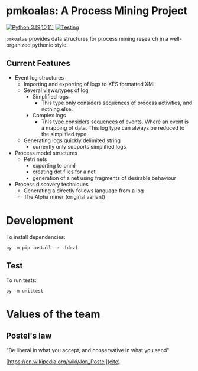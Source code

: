 # pmkoalas: A Process Mining Project
[![Python 3.[9,10,11]](https://github.com/AdamBanham/koalas/actions/workflows/python-version.yml/badge.svg?branch=main)](https://github.com/AdamBanham/koalas/actions/workflows/python-version.yml)   [![Testing](https://github.com/AdamBanham/koalas/actions/workflows/python-unittests.yml/badge.svg)](https://github.com/AdamBanham/koalas/actions/workflows/python-unittests.yml)


`pmkoalas` provides data structures for process mining research in a well-organized pythonic style.

## Current Features
* Event log structures
    * Importing and exporting of logs to XES formatted XML
    * Several views/types of log
        * Simplified logs
            * This type only considers sequences of process 
            activities, and nothing else.
        * Complex logs
            * This type considers sequences of events. Where 
            an event is a mapping of data. This log type can 
            always be reduced to the simplified type.
    * Generating logs quickly delimited string
        * currently only supports simplified logs
* Process model structures
    * Petri nets
        * exporting to pnml
        * creating dot files for a net
        * generation of a net using fragments of desirable 
        behaviour
* Process discovery techniques
    * Generating a directly follows language from a log
    * The Alpha miner (original variant)

# Development
To install dependencies:

`py -m pip install -e .[dev]`

## Test
To run tests:

`py -m unittest`

# Values of the team

## Postel's law

"Be liberal in what you accept, and conservative in what you send"

[https://en.wikipedia.org/wiki/Jon_Postel](cite)
